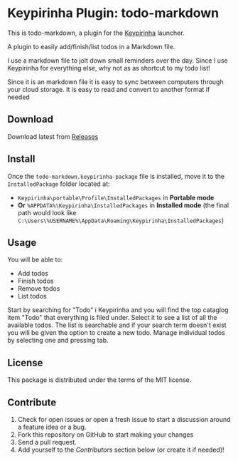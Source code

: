 # Keypirinha Plugin: todo-markdown

This is todo-markdown, a plugin for the
[Keypirinha](http://keypirinha.com) launcher.

A plugin to easily add/finish/list todos in a Markdown file.

I use a markdown file to jolt down small reminders over the day.
Since I use Keypirinha for everything else, why not as as shortcut to my todo list!

Since it is an markdown file it is easy to sync between computers through your cloud storage.
It is easy to read and convert to another format if needed

## Download

Download latest from [Releases](https://github.com/TimberToe/keypirinha-todo-markdown/releases)


## Install

Once the `todo-markdown.keypirinha-package` file is installed,
move it to the `InstalledPackage` folder located at:

* `Keypirinha\portable\Profile\InstalledPackages` in **Portable mode**
* **Or** `%APPDATA%\Keypirinha\InstalledPackages` in **Installed mode** (the
  final path would look like
  `C:\Users\%USERNAME%\AppData\Roaming\Keypirinha\InstalledPackages`)


## Usage

You will be able to:
 - Add todos
 - Finish todos
 - Remove todos
 - List todos

Start by searching for "Todo" i Keypirinha and you will find the top cataglog item "Todo" that everything is filed under. 
Select it to see a list of all the available todos. The list is searchable and if your search term doesn't exist you will be given the option to create a new todo. Manage individual todos by selecting one and pressing tab.

## License
This package is distributed under the terms of the MIT license.


## Contribute
1. Check for open issues or open a fresh issue to start a discussion around a
   feature idea or a bug.
2. Fork this repository on GitHub to start making your changes
3. Send a pull request.
4. Add yourself to the *Contributors* section below (or create it if needed)!
